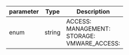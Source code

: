 | parameter | Type | Description |
| ----------- | ----------- |----------- |
| enum  |  string  | ACCESS: <br/>MANAGEMENT: <br/>STORAGE: <br/>VMWARE_ACCESS:    |